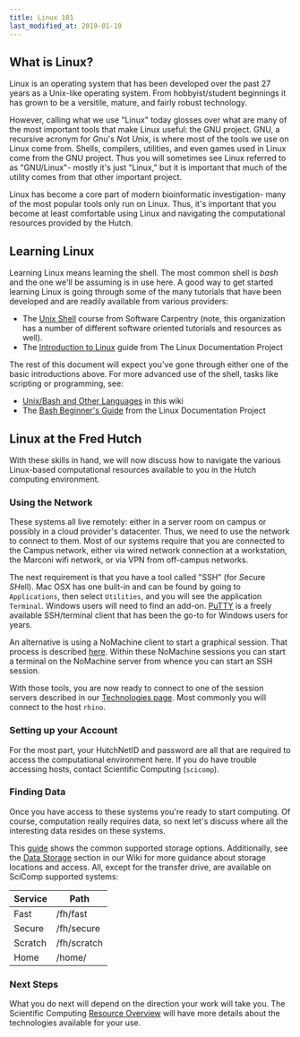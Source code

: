 ```yaml
---
title: Linux 101
last_modified_at: 2019-01-10
---
```


## What is Linux?

Linux is an operating system that has been developed over the past 27 years as a Unix-like operating system.  From hobbyist/student beginnings it has grown to be a versitile, mature, and fairly robust technology.

However, calling what we use "Linux" today glosses over what are many of the most important tools that make Linux useful: the GNU project. GNU, a recursive acronym for 
*G*nu's *N*ot *U*nix, is where most of the tools we use on Linux come from.
Shells, compilers, utilities, and even games used in Linux come from the GNU
project.  Thus you will sometimes see Linux referred to as "GNU/Linux"- mostly
it's just "Linux," but it is important that much of the utility comes from that
other important project.

Linux has become a core part of modern bioinformatic investigation- many of the
most popular tools only run on Linux.  Thus, it's important that you become at least comfortable using Linux and navigating the computational resources provided by the Hutch.

## Learning Linux

Learning Linux means learning the shell.  The most common shell is _bash_ and the one we'll be assuming is in use here. A good way to get started learning Linux is going through some of the many tutorials that have been developed and are readily available from various providers:

 - The [Unix Shell](http://swcarpentry.github.io/shell-novice/) course from Software Carpentry (note, this organization has a number of different software oriented tutorials and resources as well).
 - The [Introduction to Linux](https://www.tldp.org/LDP/intro-linux/html/index.html) guide from The Linux Documentation Project

The rest of this document will expect you've gone through either one of the basic introductions above.  For more advanced use of the shell, tasks like scripting or programming, see:

 - [Unix/Bash and Other Languages](/bioinformatics/prog_unixbash/) in this wiki
 - The [Bash Beginner's Guide](https://www.tldp.org/LDP/Bash-Beginners-Guide/html/index.html) from the Linux Documentation Project


## Linux at the Fred Hutch

With these skills in hand, we will now discuss how to navigate the various
Linux-based computational resources available to you in the Hutch computing
environment.

### Using the Network
These systems all live remotely: either in a server room on campus or possibly
in a cloud provider's datacenter.  Thus, we need to use the network to connect
to them.  Most of our systems require that you are connected to the Campus
network, either via wired network connection at a workstation, the Marconi wifi
network, or via VPN from off-campus networks.

The next requirement is that you have a tool called "SSH" (for *S*ecure
*SH*ell).  Mac OSX has one built-in and can be found by going to `Applications`, then select `Utilities`, and you will see the application `Terminal`. Windows users will need to find an add-on.
[PuTTY](https://www.chiark.greenend.org.uk/~sgtatham/putty/latest.html) is a
freely available SSH/terminal client that has been the go-to for Windows users for years.

An alternative is using a NoMachine client to start a graphical session.  That
process is described
[here](https://teams.fhcrc.org/sites/citwiki/SciComp/Pages/NX%20Client%20for%20Windows.aspx).  Within these NoMachine sessions you can start a terminal on the NoMachine server from whence you can start an SSH session.

With those tools, you are now ready to connect to one of the session servers described in our [Technologies page](/computing/resource_overview/).  Most commonly you will connect to the host `rhino`.

### Setting up your Account

For the most part, your HutchNetID and password are all that are required to access the computational environment here.  If you do have trouble accessing hosts, contact Scientific Computing (`scicomp`).

### Finding Data

Once you have access to these systems you're ready to start computing.  Of
course, computation really requires data, so next let's discuss where all the
interesting data resides on these systems.

This [guide](https://centernet.fredhutch.org/cn/u/center-it/services/storedataprotect.html)
shows the common supported storage options. Additionally, see the [Data Storage](/computing/store_overview/) section in our Wiki for more guidance about storage locations and access.  All, except for the transfer
drive, are available on SciComp supported systems:

Service | Path
---     | ---
Fast    | /fh/fast
Secure  | /fh/secure
Scratch | /fh/scratch
Home    | /home/<your username>

### Next Steps

What you do next will depend on the direction your work will take you.  The Scientific Computing [Resource Overview](/computing/resource_overview/) will have more details about the technologies available for your use.

